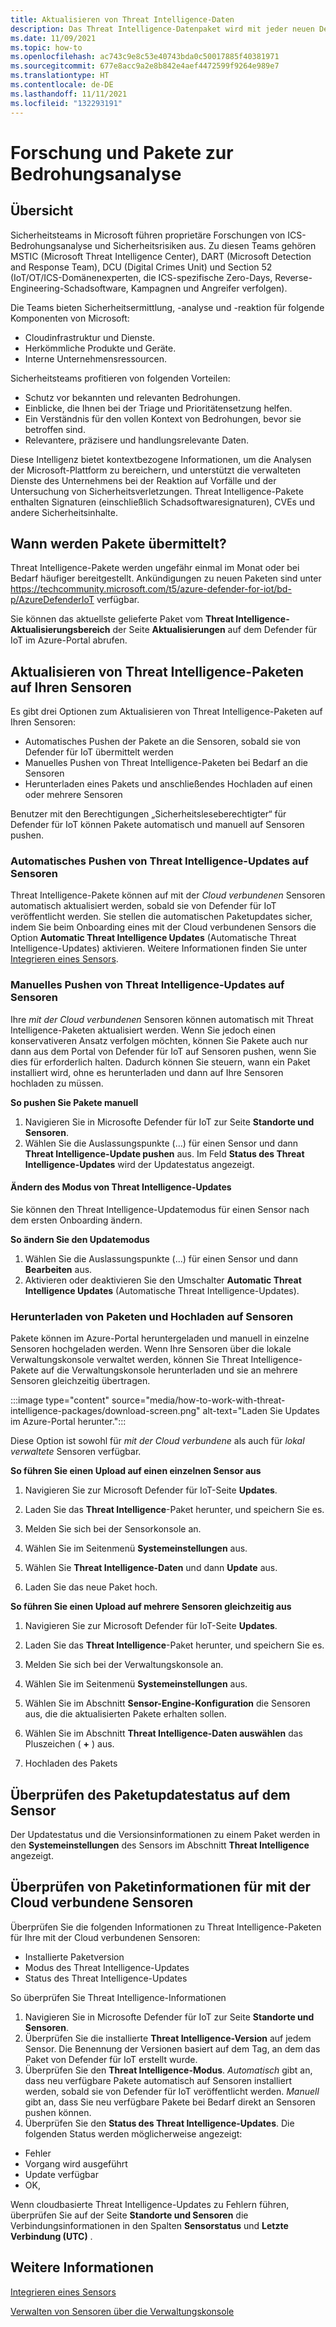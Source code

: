 ```yaml
---
title: Aktualisieren von Threat Intelligence-Daten
description: Das Threat Intelligence-Datenpaket wird mit jeder neuen Defender für IoT-Version oder bei Bedarf zwischen den Releases bereitgestellt.
ms.date: 11/09/2021
ms.topic: how-to
ms.openlocfilehash: ac743c9e8c53e40743bda0c50017885f40381971
ms.sourcegitcommit: 677e8acc9a2e8b842e4aef4472599f9264e989e7
ms.translationtype: HT
ms.contentlocale: de-DE
ms.lasthandoff: 11/11/2021
ms.locfileid: "132293191"
---
```

# <a name="threat-intelligence-research-and-packages"></a>Forschung und Pakete zur Bedrohungsanalyse #
## <a name="overview"></a>Übersicht ##

Sicherheitsteams in Microsoft führen proprietäre Forschungen von ICS-Bedrohungsanalyse und Sicherheitsrisiken aus. Zu diesen Teams gehören MSTIC (Microsoft Threat Intelligence Center), DART (Microsoft Detection and Response Team), DCU (Digital Crimes Unit) und Section 52 (IoT/OT/ICS-Domänenexperten, die ICS-spezifische Zero-Days, Reverse-Engineering-Schadsoftware, Kampagnen und Angreifer verfolgen).

Die Teams bieten Sicherheitsermittlung, -analyse und -reaktion für folgende Komponenten von Microsoft:

- Cloudinfrastruktur und Dienste.
- Herkömmliche Produkte und Geräte.
- Interne Unternehmensressourcen.

Sicherheitsteams profitieren von folgenden Vorteilen:

- Schutz vor bekannten und relevanten Bedrohungen.
- Einblicke, die Ihnen bei der Triage und Prioritätensetzung helfen.
- Ein Verständnis für den vollen Kontext von Bedrohungen, bevor sie betroffen sind.
- Relevantere, präzisere und handlungsrelevante Daten.

Diese Intelligenz bietet kontextbezogene Informationen, um die Analysen der Microsoft-Plattform zu bereichern, und unterstützt die verwalteten Dienste des Unternehmens bei der Reaktion auf Vorfälle und der Untersuchung von Sicherheitsverletzungen. Threat Intelligence-Pakete enthalten Signaturen (einschließlich Schadsoftwaresignaturen), CVEs und andere Sicherheitsinhalte.

## <a name="when-are-packages-delivered"></a>Wann werden Pakete übermittelt? ##

Threat Intelligence-Pakete werden ungefähr einmal im Monat oder bei Bedarf häufiger bereitgestellt. Ankündigungen zu neuen Paketen sind unter https://techcommunity.microsoft.com/t5/azure-defender-for-iot/bd-p/AzureDefenderIoT verfügbar.

Sie können das aktuellste gelieferte Paket vom **Threat Intelligence-Aktualisierungsbereich** der Seite **Aktualisierungen** auf dem Defender für IoT im Azure-Portal abrufen.

## <a name="update-threat-intelligence-packages-to-your-sensors"></a>Aktualisieren von Threat Intelligence-Paketen auf Ihren Sensoren ##

Es gibt drei Optionen zum Aktualisieren von Threat Intelligence-Paketen auf Ihren Sensoren:

- Automatisches Pushen der Pakete an die Sensoren, sobald sie von Defender für IoT übermittelt werden
- Manuelles Pushen von Threat Intelligence-Paketen bei Bedarf an die Sensoren
- Herunterladen eines Pakets und anschließendes Hochladen auf einen oder mehrere Sensoren

Benutzer mit den Berechtigungen „Sicherheitsleseberechtigter“ für Defender für IoT können Pakete automatisch und manuell auf Sensoren pushen.

### <a name="automatically-push-threat-intelligence-updates-to-sensors"></a>Automatisches Pushen von Threat Intelligence-Updates auf Sensoren ###

Threat Intelligence-Pakete können auf mit der *Cloud verbundenen* Sensoren automatisch aktualisiert werden, sobald sie von Defender für IoT veröffentlicht werden. Sie stellen die automatischen Paketupdates sicher, indem Sie beim Onboarding eines mit der Cloud verbundenen Sensors die Option **Automatic Threat Intelligence Updates** (Automatische Threat Intelligence-Updates) aktivieren. Weitere Informationen finden Sie unter [Integrieren eines Sensors](getting-started.md#onboard-a-sensor).

### <a name="manually-push-threat-intelligence-updates-to-sensors"></a>Manuelles Pushen von Threat Intelligence-Updates auf Sensoren ###

Ihre *mit der Cloud verbundenen* Sensoren können automatisch mit Threat Intelligence-Paketen aktualisiert werden. Wenn Sie jedoch einen konservativeren Ansatz verfolgen möchten, können Sie Pakete auch nur dann aus dem Portal von Defender für IoT auf Sensoren pushen, wenn Sie dies für erforderlich halten. Dadurch können Sie steuern, wann ein Paket installiert wird, ohne es herunterladen und dann auf Ihre Sensoren hochladen zu müssen.

**So pushen Sie Pakete manuell**

1. Navigieren Sie in Microsofte Defender für IoT zur Seite **Standorte und Sensoren**.
1. Wählen Sie die Auslassungspunkte (...) für einen Sensor und dann **Threat Intelligence-Update pushen** aus. Im Feld **Status des Threat Intelligence-Updates** wird der Updatestatus angezeigt.

#### <a name="change-the-threat-intelligence-update-mode"></a>Ändern des Modus von Threat Intelligence-Updates ####

Sie können den Threat Intelligence-Updatemodus für einen Sensor nach dem ersten Onboarding ändern.

**So ändern Sie den Updatemodus**

1. Wählen Sie die Auslassungspunkte (...) für einen Sensor und dann **Bearbeiten** aus.
1. Aktivieren oder deaktivieren Sie den Umschalter **Automatic Threat Intelligence Updates** (Automatische Threat Intelligence-Updates).

### <a name="download-packages-and-upload-to-sensors"></a>Herunterladen von Paketen und Hochladen auf Sensoren ###

Pakete können im Azure-Portal heruntergeladen und manuell in einzelne Sensoren hochgeladen werden. Wenn Ihre Sensoren über die lokale Verwaltungskonsole verwaltet werden, können Sie Threat Intelligence-Pakete auf die Verwaltungskonsole herunterladen und sie an mehrere Sensoren gleichzeitig übertragen.

:::image type="content" source="media/how-to-work-with-threat-intelligence-packages/download-screen.png" alt-text="Laden Sie Updates im Azure-Portal herunter.":::

Diese Option ist sowohl für *mit der Cloud verbundene* als auch für *lokal verwaltete* Sensoren verfügbar.

**So führen Sie einen Upload auf einen einzelnen Sensor aus**

1. Navigieren Sie zur Microsoft Defender für IoT-Seite **Updates**.

2. Laden Sie das **Threat Intelligence**-Paket herunter, und speichern Sie es.

3. Melden Sie sich bei der Sensorkonsole an.

4. Wählen Sie im Seitenmenü **Systemeinstellungen** aus.

5. Wählen Sie **Threat Intelligence-Daten** und dann **Update** aus.

6. Laden Sie das neue Paket hoch.

**So führen Sie einen Upload auf mehrere Sensoren gleichzeitig aus**

1. Navigieren Sie zur Microsoft Defender für IoT-Seite **Updates**.

2. Laden Sie das **Threat Intelligence**-Paket herunter, und speichern Sie es.

3. Melden Sie sich bei der Verwaltungskonsole an.

4. Wählen Sie im Seitenmenü **Systemeinstellungen** aus.

5. Wählen Sie im Abschnitt **Sensor-Engine-Konfiguration** die Sensoren aus, die die aktualisierten Pakete erhalten sollen.  

6. Wählen Sie im Abschnitt **Threat Intelligence-Daten auswählen** das Pluszeichen ( **+** ) aus.

7. Hochladen des Pakets

## <a name="review-package-update-status-on-the-sensor"></a>Überprüfen des Paketupdatestatus auf dem Sensor ##

Der Updatestatus und die Versionsinformationen zu einem Paket werden in den **Systemeinstellungen** des Sensors im Abschnitt **Threat Intelligence** angezeigt.  

## <a name="review-package-information-for-cloud-connected-sensors"></a>Überprüfen von Paketinformationen für mit der Cloud verbundene Sensoren ##

Überprüfen Sie die folgenden Informationen zu Threat Intelligence-Paketen für Ihre mit der Cloud verbundenen Sensoren:

- Installierte Paketversion
- Modus des Threat Intelligence-Updates
- Status des Threat Intelligence-Updates

So überprüfen Sie Threat Intelligence-Informationen

1. Navigieren Sie in Microsofte Defender für IoT zur Seite **Standorte und Sensoren**.
1. Überprüfen Sie die installierte **Threat Intelligence-Version** auf jedem Sensor. Die Benennung der Versionen basiert auf dem Tag, an dem das Paket von Defender für IoT erstellt wurde.
1. Überprüfen Sie den **Threat Intelligence-Modus**. *Automatisch* gibt an, dass neu verfügbare Pakete automatisch auf Sensoren installiert werden, sobald sie von Defender für IoT veröffentlicht werden. *Manuell* gibt an, dass Sie neu verfügbare Pakete bei Bedarf direkt an Sensoren pushen können.
1. Überprüfen Sie den **Status des Threat Intelligence-Updates**. Die folgenden Status werden möglicherweise angezeigt:

- Fehler
- Vorgang wird ausgeführt
- Update verfügbar
- OK,

Wenn cloudbasierte Threat Intelligence-Updates zu Fehlern führen, überprüfen Sie auf der Seite **Standorte und Sensoren** die Verbindungsinformationen in den Spalten **Sensorstatus** und **Letzte Verbindung (UTC)** . 

## <a name="see-also"></a>Weitere Informationen

[Integrieren eines Sensors](getting-started.md#onboard-a-sensor)

[Verwalten von Sensoren über die Verwaltungskonsole](how-to-manage-sensors-from-the-on-premises-management-console.md)
